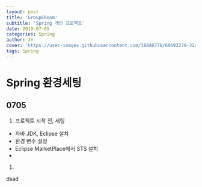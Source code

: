 ```yaml
---
layout: post
title: 'GroupERoom'
subtitle: 'Spring 개인 프로젝트'
date: 2019-07-05
categories: Spring
author: JY
cover: 'https://user-images.githubusercontent.com/38846776/60692279-32acf680-9f10-11e9-8066-17da1c2cea4b.png'
tags: Spring
---
```


# Spring 환경세팅

## 0705 
1. 프로젝트 시작 전, 세팅
- 자바 JDK, Eclipse 설치
- 환경 변수 설정
- Eclipse MarketPlace에서 STS 설치
- 

1. 
dsad


